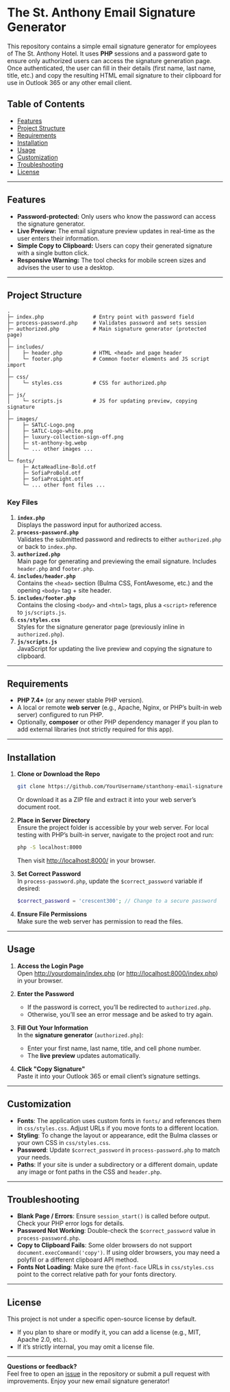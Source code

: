 # The St. Anthony Email Signature Generator

This repository contains a simple email signature generator for employees of The St. Anthony Hotel. It uses **PHP** sessions and a password gate to ensure only authorized users can access the signature generation page. Once authenticated, the user can fill in their details (first name, last name, title, etc.) and copy the resulting HTML email signature to their clipboard for use in Outlook 365 or any other email client.

## Table of Contents

- [Features](#features)
- [Project Structure](#project-structure)
- [Requirements](#requirements)
- [Installation](#installation)
- [Usage](#usage)
- [Customization](#customization)
- [Troubleshooting](#troubleshooting)
- [License](#license)

---

## Features

- **Password-protected:** Only users who know the password can access the signature generator.
- **Live Preview:** The email signature preview updates in real-time as the user enters their information.
- **Simple Copy to Clipboard:** Users can copy their generated signature with a single button click.
- **Responsive Warning:** The tool checks for mobile screen sizes and advises the user to use a desktop.

---

## Project Structure

```
.
├─ index.php                # Entry point with password field
├─ process-password.php     # Validates password and sets session
├─ authorized.php           # Main signature generator (protected page)
│
├─ includes/
│    ├─ header.php          # HTML <head> and page header
│    └─ footer.php          # Common footer elements and JS script import
│
├─ css/
│    └─ styles.css          # CSS for authorized.php
│
├─ js/
│    └─ scripts.js          # JS for updating preview, copying signature
│
├─ images/
│    ├─ SATLC-Logo.png
│    ├─ SATLC-Logo-white.png
│    ├─ luxury-collection-sign-off.png
│    ├─ st-anthony-bg.webp
│    └─ ... other images ...
│
└─ fonts/
     ├─ ActaHeadline-Bold.otf
     ├─ SofiaProBold.otf
     ├─ SofiaProLight.otf
     └─ ... other font files ...
```

### Key Files

1. **`index.php`**  
   Displays the password input for authorized access.
2. **`process-password.php`**  
   Validates the submitted password and redirects to either `authorized.php` or back to `index.php`.
3. **`authorized.php`**  
   Main page for generating and previewing the email signature. Includes `header.php` and `footer.php`.
4. **`includes/header.php`**  
   Contains the `<head>` section (Bulma CSS, FontAwesome, etc.) and the opening `<body>` tag + site header.
5. **`includes/footer.php`**  
   Contains the closing `<body>` and `<html>` tags, plus a `<script>` reference to `js/scripts.js`.
6. **`css/styles.css`**  
   Styles for the signature generator page (previously inline in `authorized.php`).
7. **`js/scripts.js`**  
   JavaScript for updating the live preview and copying the signature to clipboard.

---

## Requirements

- **PHP 7.4+** (or any newer stable PHP version).
- A local or remote **web server** (e.g., Apache, Nginx, or PHP’s built-in web server) configured to run PHP.
- Optionally, **composer** or other PHP dependency manager if you plan to add external libraries (not strictly required for this app).

---

## Installation

1. **Clone or Download the Repo**  
   ```bash
   git clone https://github.com/YourUsername/stanthony-email-signature.git
   ```
   Or download it as a ZIP file and extract it into your web server’s document root.

2. **Place in Server Directory**  
   Ensure the project folder is accessible by your web server. For local testing with PHP’s built-in server, navigate to the project root and run:
   ```bash
   php -S localhost:8000
   ```
   Then visit [http://localhost:8000/](http://localhost:8000/) in your browser.

3. **Set Correct Password**  
   In `process-password.php`, update the `$correct_password` variable if desired:
   ```php
   $correct_password = 'crescent300'; // Change to a secure password
   ```

4. **Ensure File Permissions**  
   Make sure the web server has permission to read the files.

---

## Usage

1. **Access the Login Page**  
   Open [http://yourdomain/index.php](http://yourdomain/index.php) (or [http://localhost:8000/index.php](http://localhost:8000/index.php)) in your browser.
   
2. **Enter the Password**  
   - If the password is correct, you’ll be redirected to `authorized.php`.
   - Otherwise, you’ll see an error message and be asked to try again.

3. **Fill Out Your Information**  
   In the **signature generator** (`authorized.php`):
   - Enter your first name, last name, title, and cell phone number.
   - The **live preview** updates automatically.

4. **Click "Copy Signature"**  
   Paste it into your Outlook 365 or email client’s signature settings.

---

## Customization

- **Fonts**: The application uses custom fonts in `fonts/` and references them in `css/styles.css`. Adjust URLs if you move fonts to a different location.
- **Styling**: To change the layout or appearance, edit the Bulma classes or your own CSS in `css/styles.css`.
- **Password**: Update `$correct_password` in `process-password.php` to match your needs.
- **Paths**: If your site is under a subdirectory or a different domain, update any image or font paths in the CSS and `header.php`.

---

## Troubleshooting

- **Blank Page / Errors**: Ensure `session_start()` is called before output. Check your PHP error logs for details.
- **Password Not Working**: Double-check the `$correct_password` value in `process-password.php`.
- **Copy to Clipboard Fails**: Some older browsers do not support `document.execCommand('copy')`. If using older browsers, you may need a polyfill or a different clipboard API method.
- **Fonts Not Loading**: Make sure the `@font-face` URLs in `css/styles.css` point to the correct relative path for your fonts directory.

---

## License

This project is not under a specific open-source license by default.  
- If you plan to share or modify it, you can add a license (e.g., MIT, Apache 2.0, etc.).  
- If it’s strictly internal, you may omit a license file.  

---

**Questions or feedback?**  
Feel free to open an [issue](../../issues) in the repository or submit a pull request with improvements. Enjoy your new email signature generator!
